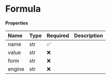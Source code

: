 # Formula

**Properties**

| Name   | Type | Required | Description |
| :----- | :--- | :------- | :---------- |
| name   | str  | ✅       |             |
| value  | str  | ❌       |             |
| form   | str  | ❌       |             |
| engine | str  | ❌       |             |

<!-- This file was generated by liblab | https://liblab.com/ -->
